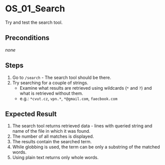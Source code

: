 # OS_01_Search

Try and test the search tool.

## Preconditions

_none_

## Steps

1. Go to `/search` - The search tool should be there.
2. Try searching for a couple of strings.
   - Examine what results are retrieved using wildcards (`*` and `?`) and what is retrieved without them.
   - e.g.: `*cvut.cz`, `vpn.*`, `*@gmail.com`, `faecbook.com`

## Expected Result

1. The search tool returns retrieved data - lines with queried string and name of the file in which it was found.
2. The number of all matches is displayed.
3. The results contain the searched term.
4. While globbing is used, the term can be only a substring of the matched words.
5. Using plain text returns only whole words.
